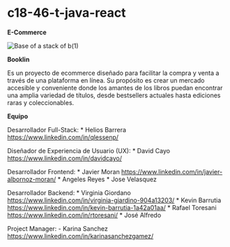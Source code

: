 ﻿# c18-46-t-java-react

﻿**E-Commerce**

![Base of a stack of b(1)](https://github.com/No-Country/c18-46-t-java-react/assets/169822154/9a6aea58-a737-4ad6-b2c8-5e8cf762299e)

**Booklin**

Es un proyecto de ecommerce diseñado para facilitar la compra y venta a través de una plataforma en línea. Su propósito es crear un mercado accesible y conveniente donde los amantes de los libros puedan encontrar una amplia variedad de títulos, desde bestsellers actuales hasta ediciones raras y coleccionables.

**Equipo**
  
  Desarrollador Full-Stack: 
    * Helios Barrera https://www.linkedin.com/in/qlessenp/
  
  Diseñador de Experiencia de Usuario (UX): 
    * David Cayo https://www.linkedin.com/in/davidcayo/ 
  
  Desarrollador Frontend: 
    * Javier Moran https://www.linkedin.com/in/javier-albornoz-moran/
    * Angeles Reyes
    * Jose Velasquez
  
  Desarrollador Backend: 
    * Virginia Giordano https://www.linkedin.com/in/virginia-giardino-904a13203/ 
    * Kevin Barrutia https://www.linkedin.com/in/kevin-barrutia-1a42a01aa/
    * Rafael Toresani https://www.linkedin.com/in/rtoresani/
    * José Alfredo 
  
Project Manager:
    - Karina Sanchez https://www.linkedin.com/in/karinasanchezgamez/ 
